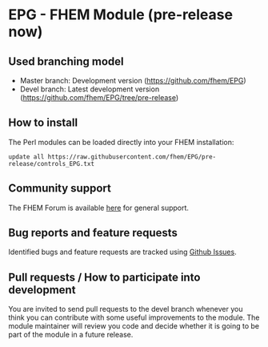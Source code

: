 # EPG - FHEM Module (pre-release now)

## Used branching model
* Master branch: Development version (https://github.com/fhem/EPG)
* Devel branch: Latest development version (https://github.com/fhem/EPG/tree/pre-release)

## How to install
The Perl modules can be loaded directly into your FHEM installation:

```update all https://raw.githubusercontent.com/fhem/EPG/pre-release/controls_EPG.txt```

## Community support
The FHEM Forum is available [here](https://forum.fhem.de/index.php/topic,105015.0.html) for general support.

## Bug reports and feature requests
Identified bugs and feature requests are tracked using [Github Issues](https://github.com/fhem/EPG/issues).

## Pull requests / How to participate into development
You are invited to send pull requests to the devel branch whenever you think you can contribute with some useful improvements to the module. The module maintainer will review you code and decide whether it is going to be part of the module in a future release.

